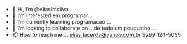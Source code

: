 - 👋 Hi, I’m @eliaslmsilva
- 👀 I’m interested em programar...  
- 🌱 I’m currently learning  programacao ...  
- 💞️ I’m looking to collaborate on ...de tudo um pouquinho ... 
- 📫 How to reach me ...  elias.lacerda@yahoo.com.br 9299 124-5055

<!---
eliaslmsilva/eliaslmsilva is a ✨ special ✨ repository because its `README.md` (this file) appears on your GitHub profile.
You can click the Preview link to take a look at your changes.
--->
